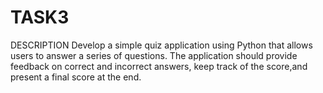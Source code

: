# TASK3
DESCRIPTION Develop a simple quiz application using Python that allows users to answer a series of questions. The application should provide feedback on correct and incorrect answers, keep track of the score,and present a final score at the end.
